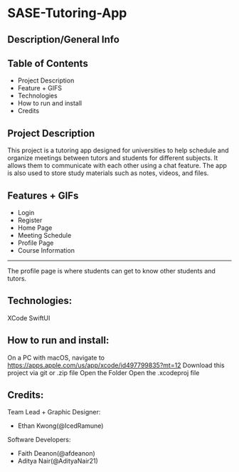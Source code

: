 # SASE-Tutoring-App


## Description/General Info

## Table of Contents
* Project Description
* Feature + GIFS
* Technologies
* How to run and install
* Credits

## Project Description
This project is a tutoring app designed for universities to help schedule and organize meetings between tutors and students for different subjects. It allows them to communicate with each other using a chat feature. The app is also used to store study materials such as notes, videos, and files. 

## Features + GIFs
* Login
* Register
* Home Page
* Meeting Schedule
* Profile Page
* Course Information





-----------------------
The profile page is where students can get to know other students and tutors.





## Technologies:
XCode
SwiftUI

## How to run and install:

On a PC with macOS, navigate to https://apps.apple.com/us/app/xcode/id497799835?mt=12
Download this project via git or .zip file
Open the Folder
Open the .xcodeproj file


## Credits:
Team Lead + Graphic Designer:
* Ethan Kwong(@IcedRamune)

Software Developers:
* Faith Deanon(@afdeanon)
* Aditya Nair(@AdityaNair21)

